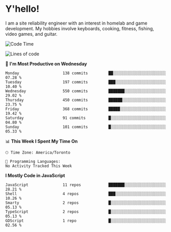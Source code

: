 # Y'hello!
I am a site reliability engineer with an interest in homelab and game development.
My hobbies involve keyboards, cooking, fitness, fishing, video games, and guitar.

<!--START_SECTION:waka-->
![Code Time](http://img.shields.io/badge/Code%20Time-94%20hrs%2054%20mins-blue)

![Lines of code](https://img.shields.io/badge/From%20Hello%20World%20I%27ve%20Written-3.2%20million%20lines%20of%20code-blue)

📅 **I'm Most Productive on Wednesday** 

```text
Monday                   138 commits         ██░░░░░░░░░░░░░░░░░░░░░░░   07.28 % 
Tuesday                  197 commits         ███░░░░░░░░░░░░░░░░░░░░░░   10.40 % 
Wednesday                550 commits         ███████░░░░░░░░░░░░░░░░░░   29.02 % 
Thursday                 450 commits         ██████░░░░░░░░░░░░░░░░░░░   23.75 % 
Friday                   368 commits         █████░░░░░░░░░░░░░░░░░░░░   19.42 % 
Saturday                 91 commits          █░░░░░░░░░░░░░░░░░░░░░░░░   04.80 % 
Sunday                   101 commits         █░░░░░░░░░░░░░░░░░░░░░░░░   05.33 % 
```


📊 **This Week I Spent My Time On** 

```text
🕑︎ Time Zone: America/Toronto

💬 Programming Languages: 
No Activity Tracked This Week
```

**I Mostly Code in JavaScript** 

```text
JavaScript               11 repos            ███████░░░░░░░░░░░░░░░░░░   28.21 % 
Shell                    4 repos             ███░░░░░░░░░░░░░░░░░░░░░░   10.26 % 
Smarty                   2 repos             █░░░░░░░░░░░░░░░░░░░░░░░░   05.13 % 
TypeScript               2 repos             █░░░░░░░░░░░░░░░░░░░░░░░░   05.13 % 
GDScript                 1 repo              █░░░░░░░░░░░░░░░░░░░░░░░░   02.56 % 
```




<!--END_SECTION:waka-->
